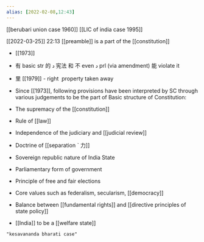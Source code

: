 ```yaml
---
alias: [2022-02-08,12:43]
---
```

[[berubari union case 1960]] [[LIC of india case 1995]]

[[2022-03-25]] 22:13
[[preamble]] is a part of the [[constitution]]

- [[1973]]
- 有 basic str 的 د 宪法 和 不 even د prl (via amendment) 能 violate it
- 里 [[1979]] - right  ݈  property taken away
- Since [[1973]], following provisions have been interpreted by SC through various judgements to be the part of Basic structure of Constitution: 

-   The supremacy of the [[constitution]]
-   Rule of [[law]]
-   Independence of the judiciary and [[judicial review]]
-   Doctrine of [[separation ˋ 力]]
-   Sovereign republic nature of India State
-   Parliamentary form of government
-   Principle of free and fair elections
-   Core values such as federalism, secularism, [[democracy]]
-   Balance between [[fundamental rights]] and [[directive principles of state policy]]
-   [[India]] to be a [[welfare state]]
```query 2021-09-28 18:29
"kesavananda bharati case"
```